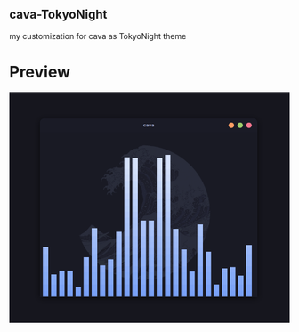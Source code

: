 ## cava-TokyoNight
my customization for cava as TokyoNight theme
# Preview
![Preview "Screenshot"](cavaPreview.png)
